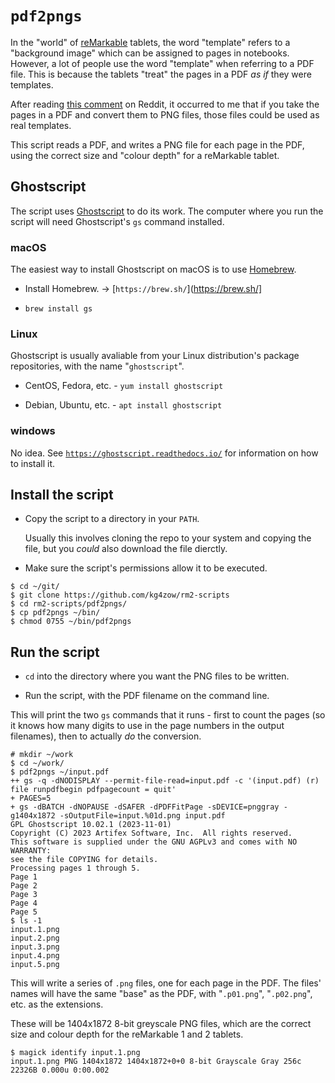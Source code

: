 # `pdf2pngs`

In the "world" of [reMarkable](https://remarkable.com/) tablets, the word "template" refers to a "background image" which can be assigned to pages in notebooks. However, a lot of people use the word "template" when referring to a PDF file. This is because the tablets "treat" the pages in a PDF *as if* they were templates.

After reading [this comment](https://www.reddit.com/r/RemarkableTablet/comments/18vx8a7/pdf_template_help/) on Reddit, it occurred to me that if you take the pages in a PDF and convert them to PNG files, those files could be used as real templates.

This script reads a PDF, and writes a PNG file for each page in the PDF, using the correct size and "colour depth" for a reMarkable tablet.

## Ghostscript

The script uses [Ghostscript](https://ghostscript.com/) to do its work. The computer where you run the script will need Ghostscript's `gs` command installed.

### macOS

The easiest way to install Ghostscript on macOS is to use [Homebrew](https://brew.sh/).

* Install Homebrew. &#x2192; [`https://brew.sh/`](https://brew.sh/]

* `brew install gs`

### Linux

Ghostscript is usually avaliable from your Linux distribution's package repositories, with the name "`ghostscript`".

* CentOS, Fedora, etc. - `yum install ghostscript`

* Debian, Ubuntu, etc. - `apt install ghostscript`

### windows

No idea. See [`https://ghostscript.readthedocs.io/`](https://ghostscript.readthedocs.io/) for information on how to install it.

## Install the script

* Copy the script to a directory in your `PATH`.

    Usually this involves cloning the repo to your system and copying the file, but you *could* also download the file dierctly.

* Make sure the script's permissions allow it to be executed.

```
$ cd ~/git/
$ git clone https://github.com/kg4zow/rm2-scripts
$ cd rm2-scripts/pdf2pngs/
$ cp pdf2pngs ~/bin/
$ chmod 0755 ~/bin/pdf2pngs
```

## Run the script

* `cd` into the directory where you want the PNG files to be written.

* Run the script, with the PDF filename on the command line.

This will print the two `gs` commands that it runs - first to count the pages (so it knows how many digits to use in the page numbers in the output filenames), then to actually *do* the conversion.

```
# mkdir ~/work
$ cd ~/work/
$ pdf2pngs ~/input.pdf
++ gs -q -dNODISPLAY --permit-file-read=input.pdf -c '(input.pdf) (r) file runpdfbegin pdfpagecount = quit'
+ PAGES=5
+ gs -dBATCH -dNOPAUSE -dSAFER -dPDFFitPage -sDEVICE=pnggray -g1404x1872 -sOutputFile=input.%01d.png input.pdf
GPL Ghostscript 10.02.1 (2023-11-01)
Copyright (C) 2023 Artifex Software, Inc.  All rights reserved.
This software is supplied under the GNU AGPLv3 and comes with NO WARRANTY:
see the file COPYING for details.
Processing pages 1 through 5.
Page 1
Page 2
Page 3
Page 4
Page 5
$ ls -1
input.1.png
input.2.png
input.3.png
input.4.png
input.5.png
```

This will write a series of `.png` files, one for each page in the PDF. The files' names will have the same "base" as the PDF, with "`.p01.png`", "`.p02.png`", etc. as the extensions.

These will be 1404x1872 8-bit greyscale PNG files, which are the correct size and colour depth for the reMarkable 1 and 2 tablets.

```
$ magick identify input.1.png
input.1.png PNG 1404x1872 1404x1872+0+0 8-bit Grayscale Gray 256c 22326B 0.000u 0:00.002
```
